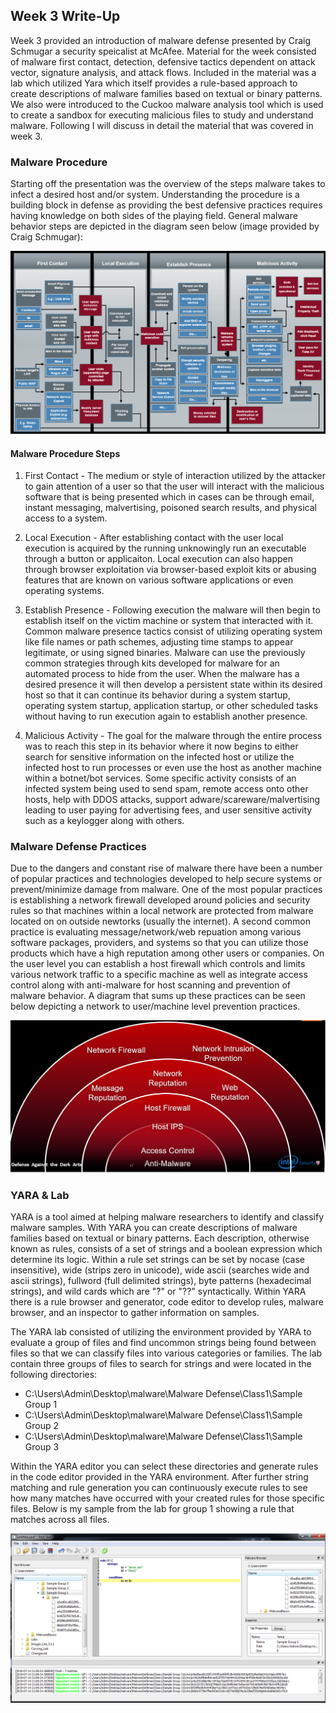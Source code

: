 ## Week 3 Write-Up
Week 3 provided an introduction of malware defense presented by Craig Schmugar a security speicalist at McAfee. Material for the week consisted of malware first contact, detection, defensive tactics dependent on attack vector, signature analysis, and attack flows. Included in the material was a lab which utilized Yara which itself provides a rule-based approach to create descriptions of malware families based on textual or binary patterns. We also were introduced to the Cuckoo malware analysis tool which is used to create a sandbox for executing malicious files to study and understand malware. Following I will discuss in detail the material that was covered in week 3. 

### Malware Procedure 
Starting off the presentation was the overview of the steps malware takes to infect a desired host and/or system. Understanding the procedure is a building block in defense as providing the best defensive practices requires having knowledge on both sides of the playing field. General malware behavior steps are depicted in the diagram seen below (image provided by Craig Schmugar):

 <img src="MalwareProcedure.png" alt="" class="inline"/>

#### Malware Procedure Steps
1. First Contact - The medium or style of interaction utilized by the attacker to gain attention of a user so that the user will interact with the malicious software that is being presented which in cases can be through email, instant messaging, malvertising, poisoned search results, and physical access to a system. 

2. Local Execution - After establishing contact with the user local execution is acquired by the running unknowingly run an executable through a button or applicaiton. Local execution can also happen through browser exploitation via browser-based exploit kits or abusing features that are known on various software applications or even operating systems.

3. Establish Presence - Following execution the malware will then begin to establish itself on the victim machine or system that interacted with it. Common malware presence tactics consist of utilizing operating system like file names or path schemes, adjusting time stamps to appear legitimate, or using signed binaries. Malware can use the previously common strategies through kits developed for malware for an automated process to hide from the user. When the malware has a desired presence it will then develop a persistent state within its desired host so that it can continue its behavior during a system startup, operating system startup, application startup, or other scheduled tasks without having to run execution again to establish another presence. 

4. Malicious Activity - The goal for the malware through the entire process was to reach this step in its behavior where it now begins to either search for sensitive information on the infected host or utilize the infected host to run processes or even use the host as another machine within a botnet/bot services. Some specific activity consists of an infected system being used to send spam, remote access onto other hosts, help with DDOS attacks, support adware/scareware/malvertising leading to user paying for advertising fees, and user sensitive activity such as a keylogger along with others. 

### Malware Defense Practices
Due to the dangers and constant rise of malware there have been a number of popular practices and technologies developed to help secure systems or prevent/minimize damage from malware. One of the most popular practices is establishing a network firewall developed around policies and security rules so that machines within a local network are protected from malware located on on outside newtorks (usually the internet). A second common practice is evaluating message/network/web repuation among various software packages, providers, and systems so that you can utilize those products which have a high reputation among other users or companies. On the user level you can establish a host firewall which controls and limits various network traffic to a specific machine as well as integrate access control along with anti-malware for host scanning and prevention of malware behavior. A diagram that sums up these practices can be seen below depicting a network to user/machine level prevention practices. 

 <img src="PracticesDiagram.png" alt="" class="inline"/>

### YARA & Lab
YARA is a tool aimed at helping malware researchers to identify and classify malware samples. With YARA you can create descriptions of malware families based on textual or binary patterns. Each description, otherwise known as rules, consists of a set of strings and a boolean expression which determine its logic. Within a rule set strings can be set by nocase (case insensitive), wide (strips zero in unicode), wide ascii (searches wide and ascii strings), fullword (full delimited strings), byte patterns (hexadecimal strings), and wild cards which are "?" or "??" syntactically. Within YARA there is a rule browser and generator, code editor to develop rules, malware browser, and an inspector to gather information on samples. 

The YARA lab consisted of utilizing the environment provided by YARA to evaluate a group of files and find uncommon strings being found between files so that we can classify files into various categories or families. The lab contain three groups of files to search for strings and were located in the following directories:

- C:\Users\Admin\Desktop\malware\Malware Defense\Class1\Sample Group 1
- C:\Users\Admin\Desktop\malware\Malware Defense\Class1\Sample Group 2
- C:\Users\Admin\Desktop\malware\Malware Defense\Class1\Sample Group 3

Within the YARA editor you can select these directories and generate rules in the code editor provided in the YARA environment. After further string matching and rule generation you can continuously execute rules to see how many matches have occurred with your created rules for those specific files. Below is my sample from the lab for group 1 showing a rule that matches across all files. 

 <img src="YaraEditor.png" alt="" class="inline"/>





